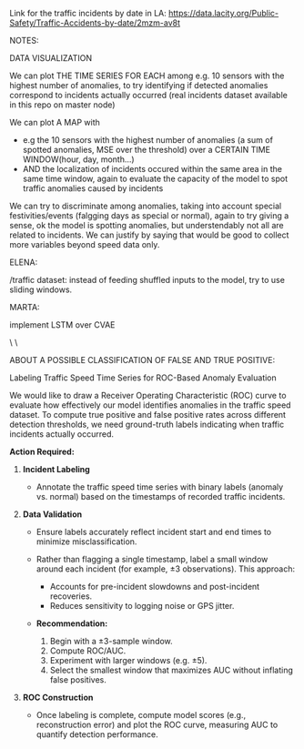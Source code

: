 Link for the traffic incidents by date in LA: 
https://data.lacity.org/Public-Safety/Traffic-Accidents-by-date/2mzm-av8t


NOTES: 

DATA VISUALIZATION 

We can plot THE TIME SERIES FOR EACH among e.g. 10 sensors with the highest number of anomalies, to try identifying if detected anomalies correspond to incidents actually occurred (real incidents dataset available in this repo on master node) 

We can plot A MAP with 
  * e.g the 10 sensors with the highest number of anomalies (a sum of spotted anomalies, MSE over the threshold) over a CERTAIN TIME WINDOW(hour, day, month...) 
  * AND the localization of incidents occured within the same area in the same time window, again to evaluate the capacity of the model to spot traffic anomalies caused by incidents

We can try to discriminate among anomalies, taking into account special festivities/events (falgging days as special or normal), again to try giving a sense, ok the model is spotting anomalies, but understendably not all are related to incidents. We can justify by saying that would be good to collect more variables beyond speed data only.

ELENA: 

/traffic dataset: instead of feeding shuffled inputs to the model, try to use sliding windows. 

MARTA:

implement LSTM over CVAE 

\\
\\


ABOUT A POSSIBLE CLASSIFICATION OF FALSE AND TRUE POSITIVE: 

Labeling Traffic Speed Time Series for ROC-Based Anomaly Evaluation

We would like to draw a Receiver Operating Characteristic (ROC) curve to evaluate how effectively our model identifies anomalies in the traffic speed dataset. To compute true positive and false positive rates across different detection thresholds, we need ground-truth labels indicating when traffic incidents actually occurred.

**Action Required:**

1. **Incident Labeling**

   * Annotate the traffic speed time series with binary labels (anomaly vs. normal) based on the timestamps of recorded traffic incidents.

2. **Data Validation**

   * Ensure labels accurately reflect incident start and end times to minimize misclassification.
   * Rather than flagging a single timestamp, label a small window around each incident (for example, ±3 observations). This approach:

     * Accounts for pre-incident slowdowns and post-incident recoveries.
     * Reduces sensitivity to logging noise or GPS jitter.
   * **Recommendation:**

     1. Begin with a ±3-sample window.
     2. Compute ROC/AUC.
     3. Experiment with larger windows (e.g. ±5).
     4. Select the smallest window that maximizes AUC without inflating false positives.

3. **ROC Construction**

   * Once labeling is complete, compute model scores (e.g., reconstruction error) and plot the ROC curve, measuring AUC to quantify detection performance.



